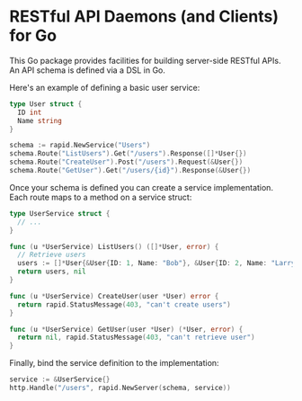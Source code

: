# RESTful API Daemons (and Clients) for Go

This Go package provides facilities for building server-side RESTful APIs. An
API schema is defined via a DSL in Go.

Here's an example of defining a basic user service:

```go
type User struct {
  ID int
  Name string
}

schema := rapid.NewService("Users")
schema.Route("ListUsers").Get("/users").Response([]*User{})
schema.Route("CreateUser").Post("/users").Request(&User{})
schema.Route("GetUser").Get("/users/{id}").Response(&User{})
```

Once your schema is defined you can create a service implementation. Each
route maps to a method on a service struct:

```go
type UserService struct {
  // ...
}

func (u *UserService) ListUsers() ([]*User, error) {
  // Retrieve users
  users := []*User{&User{ID: 1, Name: "Bob"}, &User{ID: 2, Name: "Larry"}}
  return users, nil
}

func (u *UserService) CreateUser(user *User) error {
  return rapid.StatusMessage(403, "can't create users")
}

func (u *UserService) GetUser(user *User) (*User, error) {
  return nil, rapid.StatusMessage(403, "can't retrieve user")
}
```

Finally, bind the service definition to the implementation:

```go
service := &UserService{}
http.Handle("/users", rapid.NewServer(schema, service))
```
